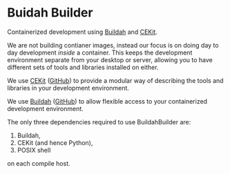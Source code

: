 # Buidah Builder

Containerized development using [Buildah](https://buildah.io/) and 
[CEKit](https://cekit.io/).

We are not building contianer images, instead our focus is on doing day to 
day development *inside* a container. This keeps the development 
environment separate from your desktop or server, allowing you to have 
different sets of tools and libraries installed on either. 

We use [CEKit](https://cekit.io/) 
([GitHub](https://github.com/cekit/cekit)) to provide a modular way of 
describing the tools and libraries in your development environment. 

We use [Buildah](https://buildah.io/) 
([GitHub](https://github.com/containers/buildah)) to allow flexible access 
to your containerized development environment. 

The only three dependencies required to use BuildahBuilder are: 

1. Buildah,
2. CEKit (and hence Python),
3. POSIX shell

on each compile host.

